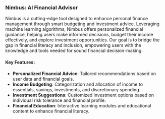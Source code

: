 ### Nimbus: AI Financial Advisor

Nimbus is a cutting-edge tool designed to enhance personal finance management through smart budgeting and investment advice. Leveraging machine learning algorithms, Nimbus offers personalized financial guidance, helping users make informed decisions, budget their income effectively, and explore investment opportunities. Our goal is to bridge the gap in financial literacy and inclusion, empowering users with the knowledge and tools needed for sound financial decision-making.



#### Key Features:
- **Personalized Financial Advice**: Tailored recommendations based on user data and financial goals.
- **Income Budgeting**: Categorization and allocation of income to essentials, savings, investments, and discretionary spending.
- **Investment Suggestions**: Customized investment options based on individual risk tolerance and financial profile.
- **Financial Education**: Interactive learning modules and educational content to enhance financial literacy.
